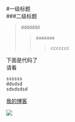 #一级标题  
###二级标题
>`ddddddd`
>>`aaaaaaa`
>>>`ccccccc`

下面是代码了<br>
请看

```
ssssss
ddsdsd
sdsdsdsd
```

[我的博客](http://blog.csdn.net/guodongxiaren)

![](https://github.com/guodongxiaren/ImageCache/raw/master/Logo/foryou.gif)  

